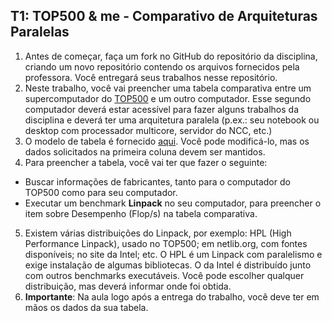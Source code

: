 T1: TOP500 & me - Comparativo de Arquiteturas Paralelas
-------------------------------------------------------

1. Antes de começar, faça um fork no GitHub do repositório da disciplina, criando um novo repositório contendo os arquivos fornecidos pela professora. Você entregará seus trabalhos nesse repositório.
2. Neste trabalho, você vai preencher uma tabela comparativa entre um supercomputador do [TOP500](http://top500.org) e um outro computador. Esse segundo computador deverá estar acessível para fazer alguns trabalhos da disciplina e deverá ter uma arquitetura paralela (p.ex.: seu notebook ou desktop com processador multicore, servidor do NCC, etc.)
3. O modelo de tabela é fornecido [aqui](Entrega.md). Você pode modificá-lo, mas os dados solicitados na primeira coluna devem ser mantidos. 
4. Para preencher a tabela, você vai ter que fazer o seguinte:
  - Buscar informações de fabricantes, tanto para o computador do TOP500 como para seu computador.
  - Executar um benchmark **Linpack** no seu computador, para preencher o item sobre Desempenho (Flop/s) na tabela comparativa.
5. Existem várias distribuições do Linpack, por exemplo: HPL (High Performance Linpack), usado no TOP500; em netlib.org, com fontes disponíveis; no site da Intel; etc. O HPL é um Linpack com paralelismo e exige instalação de algumas bibliotecas. O da Intel é distribuído junto com outros benchmarks executáveis. Você pode escolher qualquer distribuição, mas deverá informar onde foi obtida.
6. **Importante**: Na aula logo após a entrega do trabalho, você deve ter em mãos os dados da sua tabela.
